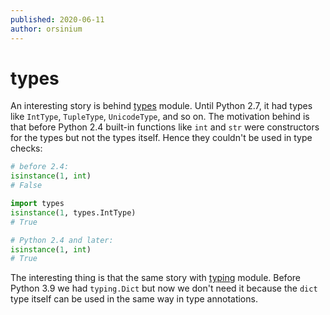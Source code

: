 ```yaml
---
published: 2020-06-11
author: orsinium
---
```


# types

An interesting story is behind [types](https://docs.python.org/3/library/types.html) module. Until Python 2.7, it had types like `IntType`, `TupleType`, `UnicodeType`, and so on. The motivation behind is that before Python 2.4 built-in functions like `int` and `str` were constructors for the types but not the types itself. Hence they couldn't be used in type checks:

```python
# before 2.4:
isinstance(1, int)
# False

import types
isinstance(1, types.IntType)
# True

# Python 2.4 and later:
isinstance(1, int)
# True
```

The interesting thing is that the same story with [typing](https://docs.python.org/3/library/typing.html) module. Before Python 3.9 we had `typing.Dict` but now we don't need it because the `dict` type itself can be used in the same way in type annotations.
